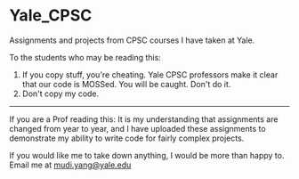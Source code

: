 # Yale_CPSC

Assignments and projects from CPSC courses I have taken at Yale. 

To the students who may be reading this:
1. If you copy stuff, you're cheating. Yale CPSC professors make it clear 
   that our code is MOSSed. You will be caught. Don't do it. 
2. Don't copy my code.


________________________________________________________________________________________
If you are a Prof reading this:
It is my understanding that assignments are changed from year to year, and 
I have uploaded these assignments to demonstrate my ability to write code for 
fairly complex projects. 

If you would like me to take down anything, I would be more than happy to.
Email me at mudi.yang@yale.edu
